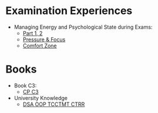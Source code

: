 # Examination Experiences
- Managing Energy and Psychological State during Exams:
  - [Part 1, 2](https://sites.google.com/site/kc97ble/3-k%C4%A9-n%C4%83ng/ki%E1%BB%83m-so%C3%A1t-n%C4%83ng-l%C6%B0%E1%BB%A3ng-trong-k%C3%AC-thi-ph%E1%BA%A7n-1-2?authuser=0)
  - [Pressure & Focus](https://sites.google.com/site/kc97ble/3-k%C4%A9-n%C4%83ng/ki%E1%BB%83m-so%C3%A1t-n%C4%83ng-l%C6%B0%E1%BB%A3ng-trong-k%C3%AC-thi-ph%E1%BA%A7n-3?authuser=0)
  - [Comfort Zone](https://sites.google.com/site/kc97ble/3-k%C4%A9-n%C4%83ng/ki%E1%BB%83m-so%C3%A1t-n%C4%83ng-l%C6%B0%E1%BB%A3ng-trong-k%C3%AC-thi-ph%E1%BA%A7n-4?authuser=0)

# Books
- Book C3: 
  - [CP C3](https://uithcm-my.sharepoint.com/:f:/g/personal/22521178_ms_uit_edu_vn/ErYvEOivorxHo7MmUGcP8k8BX5tNoIMaWNiCrM1faT7x-g?e=2tWfCT)
- University Knowledge
  - [DSA OOP TCCTMT CTRR](https://uithcm-my.sharepoint.com/:f:/g/personal/22521178_ms_uit_edu_vn/EoofCsrkeRFLgIm655VAGN4Bbawe4fg71sjJ7Q9uzTyGGA?e=uEzVx8)
